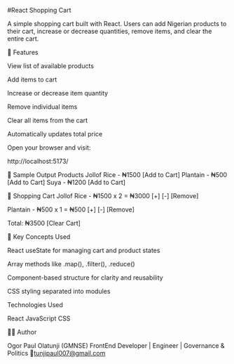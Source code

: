 #React Shopping Cart

A simple shopping cart built with React.
Users can add Nigerian products to their cart, increase or decrease quantities, remove items, and clear the entire cart.

🚀 Features

View list of available products

Add items to cart

Increase or decrease item quantity

Remove individual items

Clear all items from the cart

Automatically updates total price

Open your browser and visit:

http://localhost:5173/

📸 Sample Output
Products
Jollof Rice - ₦1500 [Add to Cart]
Plantain - ₦500 [Add to Cart]
Suya - ₦1200 [Add to Cart]

🛒 Shopping Cart
Jollof Rice - ₦1500 x 2 = ₦3000
[+] [-] [Remove]

Plantain - ₦500 x 1 = ₦500
[+] [-] [Remove]

Total: ₦3500
[Clear Cart]

🧠 Key Concepts Used

React useState for managing cart and product states

Array methods like .map(), .filter(), .reduce()

Component-based structure for clarity and reusability

CSS styling separated into modules

Technologies Used

React
JavaScript
CSS

👨‍💻 Author

Ogor Paul Olatunji (GMNSE)
FrontEnd Developer | Engineer | Governance & Politics
📧tunjipaul007@gmail.com